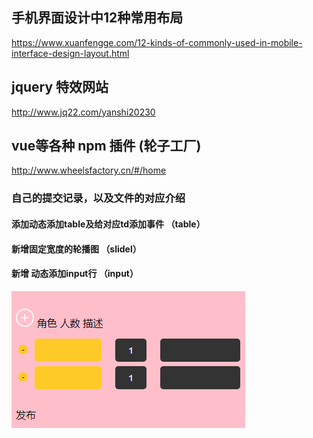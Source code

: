 ## 手机界面设计中12种常用布局
https://www.xuanfengge.com/12-kinds-of-commonly-used-in-mobile-interface-design-layout.html
## jquery 特效网站
http://www.jq22.com/yanshi20230
## vue等各种 npm 插件 (轮子工厂)
http://www.wheelsfactory.cn/#/home

###  自己的提交记录，以及文件的对应介绍  
####  添加动态添加table及给对应td添加事件  （table）
####  新增固定宽度的轮播图   （slidel） 
####  新增 动态添加input行   （input）
![动态添加input行](https://github.com/lujunling123/CollectUrl/blob/master/add_input/images/addinput.png)
